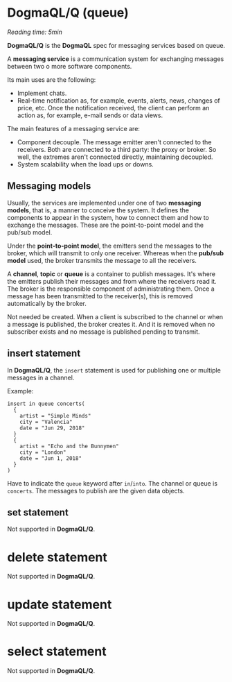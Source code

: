 # DogmaQL/Q (queue)

*Reading time: 5min*

**DogmaQL/Q** is the **DogmaQL** spec for messaging services based on queue.

A **messaging service** is a communication system for exchanging messages between two o more software components.

Its main uses are the following:

- Implement chats.
- Real-time notification as, for example, events, alerts, news, changes of price, etc.
  Once the notification received, the client can perform an action as, for example, e-mail sends or data views.

The main features of a messaging service are:

- Component decouple.
  The message emitter aren't connected to the receivers.
  Both are connected to a third party: the proxy or broker.
  So well, the extremes aren't connected directly, maintaining decoupled.
- System scalability when the load ups or downs.

## Messaging models

Usually, the services are implemented under one of two **messaging models**, that is, a manner to conceive the system.
It defines the components to appear in the system, how to connect them and how to exchange the messages.
These are the point-to-point model and the pub/sub model.

Under the **point-to-point model**, the emitters send the messages to the broker, which will transmit to only one receiver.
Whereas when the **pub/sub model** used, the broker transmits the message to all the receivers.

A **channel**, **topic** or **queue** is a container to publish messages.
It's where the emitters publish their messages and from where the receivers read it.
The broker is the responsible component of administrating them.
Once a message has been transmitted to the receiver(s), this is removed automatically by the broker.

Not needed be created.
When a client is subscribed to the channel or when a message is published, the broker creates it.
And it is removed when no subscriber exists and no message is published pending to transmit.

## insert statement

In **DogmaQL/Q**, the `insert` statement is used for publishing one or multiple messages in a channel.

Example:

```
insert in queue concerts(
  {
    artist = "Simple Minds"
    city = "Valencia"
    date = "Jun 29, 2018"
  }
  {
    artist = "Echo and the Bunnymen"
    city = "London"
    date = "Jun 1, 2018"
  }
)
```

Have to indicate the `queue` keyword after `in`/`into`.
The channel or queue is `concerts`.
The messages to publish are the given data objects.

## set statement

Not supported in **DogmaQL/Q**.

# delete statement

Not supported in **DogmaQL/Q**.

# update statement

Not supported in **DogmaQL/Q**.


# select statement

Not supported in **DogmaQL/Q**.
